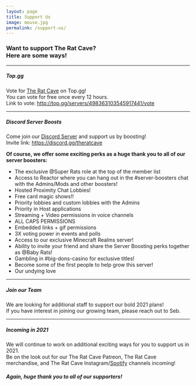 ```yaml
---
layout: page
title: Support Us
image: mouse.jpg
permalink: /support-us/
---
```


### Want to support The Rat Cave? <br>Here are some ways! ###  


***  

##### Top.gg #####  

Vote for [The Rat Cave] on Top.gg!  
You can vote for free once every 12 hours.  
Link to vote: <http://top.gg/servers/498363103545917441/vote>

[The Rat Cave]: http://top.gg/servers/498363103545917441/vote  

***

##### Discord Server Boosts #####  

Come join our [Discord Server] and support us by boosting!  
Invite link: <https://discord.gg/theratcave>  

**Of course, we offer some exciting perks as a huge thank you to all of our server boosters:**  
-  The exclusive @Super Rats role at the top of the member list
-  Access to Reactor where you can hang out in the #server-boosters chat with the Admins/Mods and other boosters!
-  Hosted Proximity Chat Lobbies!
-  Free card magic shows!!
-  Priority lobbies and custom lobbies with the Admins
-  Priority in Host applications 
-  Streaming + Video permissions in voice channels
-  ALL CAPS PERMISSIONS
-  Embedded links + gif permissions
-  3X voting power in events and polls
-  Access to our exclusive Minecraft Realms server!
-  Ability to invite your friend and share the Server Boosting perks together as @Baby Rats!
-  Gambling in #big-dons-casino for exclusive titles!
-  Become some of the first people to help grow this server!
-  Our undying love

[Discord Server]: https://discord.gg/theratcave

***  

##### Join our Team #####  

We are looking for additional staff to support our bold 2021 plans!  
If you have interest in joining our growing team, please reach out to Seb.  

***  

##### Incoming in 2021 #####  

We will continue to work on additional exciting ways for you to support us in 2021.  
Be on the look out for our The Rat Cave Patreon, The Rat Cave merchandise, and The Rat Cave Instagram/[Spotify] channels incoming!  

[Spotify]: https://open.spotify.com/user/j0w6hqs23lpasaed9lhdy30m7

##### Again, huge thank you to all of our supporters! #####  



